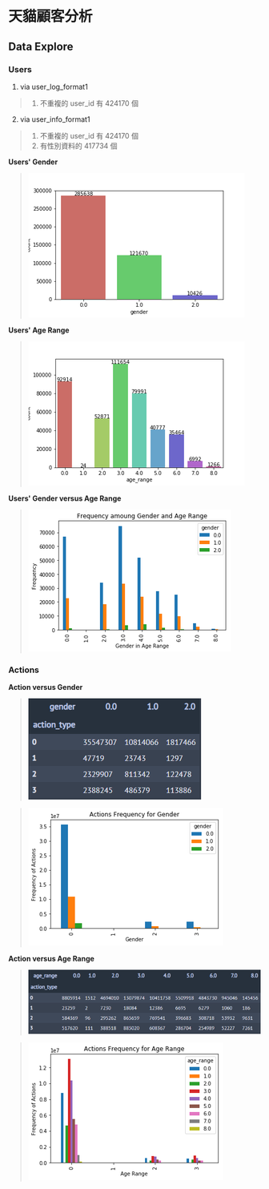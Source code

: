 # 天貓顧客分析

## Data Explore

### Users

1. via user_log_format1
> 1. 不重複的 user_id 有 424170 個

2. via user_info_format1
> 1. 不重複的 user_id 有 424170 個
> 2. 有性別資料的 417734 個

**Users' Gender**
> <img src="image/gender.PNG">

**Users' Age Range**
> <img src="image/age_range.png">

**Users' Gender versus Age Range**
> <img src="image/gender-age.png">


### Actions

**Action versus Gender**
> <img src="image/table-action-gender.PNG">

> <img src="image/action_fq4gender.png">

**Action versus Age Range**

> <img src="image/table-action-age.PNG">

> <img src="image/action_fq4age.png">
